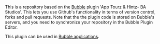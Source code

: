 This is a repository based on the [Bubble](https://bubble.io) plugin 'App Tourz & Hintz- BA Studios'. This lets you use Github's functionality in terms of version control, forks and pull requests. Note that the the plugin code is stored on Bubble's servers, and you need to synchronize your repository in the Bubble Plugin Editor. 

 This plugin can be used in [Bubble applications](https://bubble.io).